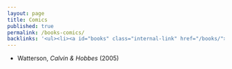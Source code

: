 ```yaml
---
layout: page
title: Comics
published: true
permalink: /books-comics/
backlinks: '<ul><li><a id="books" class="internal-link" href="/books/">Books</a></li></ul>'
---
```


* Watterson, _Calvin & Hobbes_ (2005) 
